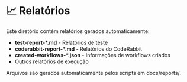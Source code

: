 # 📈 Relatórios

Este diretório contém relatórios gerados automaticamente:

- **test-report-*.md** - Relatórios de teste
- **coderabbit-report-*.md** - Relatórios do CodeRabbit
- **created-workflows-*.json** - Informações de workflows criados
- Outros relatórios de execução

Arquivos são gerados automaticamente pelos scripts em docs/reports/.
